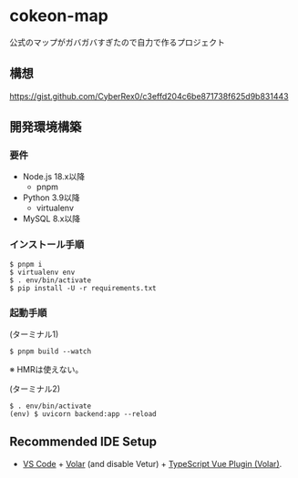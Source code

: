 # cokeon-map
公式のマップがガバガバすぎたので自力で作るプロジェクト

## 構想
https://gist.github.com/CyberRex0/c3effd204c6be871738f625d9b831443

## 開発環境構築
### 要件
- Node.js 18.x以降
  - pnpm
- Python 3.9以降
  - virtualenv
- MySQL 8.x以降

### インストール手順
```
$ pnpm i
$ virtualenv env
$ . env/bin/activate
$ pip install -U -r requirements.txt
```

### 起動手順
(ターミナル1)
```
$ pnpm build --watch
```
※ HMRは使えない。

(ターミナル2)
```
$ . env/bin/activate
(env) $ uvicorn backend:app --reload
```


## Recommended IDE Setup

- [VS Code](https://code.visualstudio.com/) + [Volar](https://marketplace.visualstudio.com/items?itemName=Vue.volar) (and disable Vetur) + [TypeScript Vue Plugin (Volar)](https://marketplace.visualstudio.com/items?itemName=Vue.vscode-typescript-vue-plugin).
